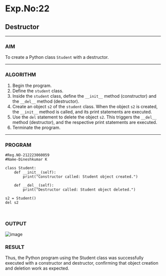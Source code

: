 # Exp.No:22  
## Destructor

---

### AIM  
To create a Python class `Student` with a destructor.

---

### ALGORITHM

1. Begin the program.  
2. Define the `student` class.  
3. Inside the `student` class, define the `__init__` method (constructor) and the `__del__` method (destructor).  
4. Create an object `s2` of the `student` class. When the object `s2` is created, the `__init__` method is called, and its print statements are executed.  
5. Use the `del` statement to delete the object `s2`. This triggers the `__del__` method (destructor), and the respective print statements are executed.  
6. Terminate the program.

---

### PROGRAM

```
#Reg.NO-212223060059
#Name-Dineshkumar K

class Student:
    def __init__(self):
        print("Constructor called: Student object created.")

    def __del__(self):
        print("Destructor called: Student object deleted.")

s2 = Student()
del s2



```

### OUTPUT
![image](https://github.com/user-attachments/assets/08734f1a-a2bb-4941-a427-2a84477d62ed)


### RESULT
Thus, the Python program using the Student class was successfully executed with a constructor and destructor, confirming that object creation and deletion work as expected.
